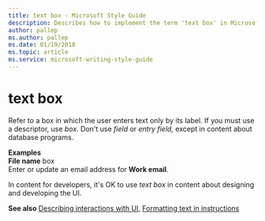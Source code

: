 ```yaml
---
title: text box - Microsoft Style Guide
description: Describes how to implement the term 'text box' in Microsoft content and provides examples of using the term 'text box' in content.
author: pallep
ms.author: pallep
ms.date: 01/19/2018
ms.topic: article
ms.service: microsoft-writing-style-guide
---
```


# text box

Refer to a box in which the user enters text only by its label. If you must use a descriptor, use *box*. Don't use *field* or *entry field,* except in content about database programs.

**Examples**  
**File name** box  
Enter or update an email address for **Work email**.

In content for developers, it's OK to use *text box* in content about designing and developing the UI.

**See also** [Describing interactions with UI](~/procedures-instructions/describing-interactions-with-ui.md), [Formatting text in instructions](~/procedures-instructions/formatting-text-in-instructions.md)

